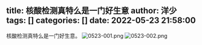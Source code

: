 title: 核酸检测真特么是一门好生意
author: 洋少
tags: []
categories: []
date: 2022-05-23 21:58:00
---
核酸检测真特么是一门好生意。<!-- more -->
![0523-001.png](http://124.220.167.166:8081/i/2022/05/23/628b9663e1b24.png)
![0523-002.png](http://124.220.167.166:8081/i/2022/05/23/628b9675a6f6d.png)

